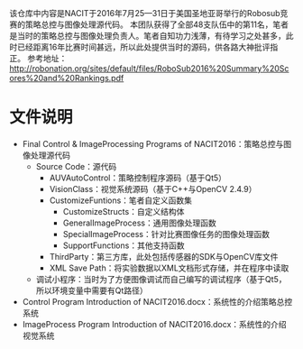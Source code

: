 该仓库中内容是NACIT于2016年7月25—31日于美国圣地亚哥举行的Robosub竞赛的策略总控与图像处理源代码。
本团队获得了全部48支队伍中的第11名，笔者是当时的策略总控与图像处理负责人。笔者自知功力浅薄，有待学习之处甚多，此时已经距离16年比赛时间甚远，所以此处提供当时的源码，供各路大神批评指正。
参考地址：http://robonation.org/sites/default/files/RoboSub2016%20Summary%20Scores%20and%20Rankings.pdf

# 文件说明
- Final Control & ImageProcessing Programs of NACIT2016：策略总控与图像处理源代码
	- Source Code：源代码
		- AUVAutoControl：策略控制程序源码（基于Qt5）
		- VisionClass：视觉系统源码（基于C++与OpenCV 2.4.9）
		- CustomizeFuntions：笔者自定义函数集
			- CustomizeStructs：自定义结构体
			- GeneralImageProcess：通用图像处理函数
			- SpecialImageProcess：针对比赛图像任务的图像处理函数
			- SupportFunctions：其他支持函数
		- ThirdParty：第三方库，此处包括传感器的SDK与OpenCV库文件
		- XML Save Path：将实验数据以XML文档形式存储，并在程序中读取
	- 调试小程序：当时为了方便图像调试而自己编写的调试程序（基于Qt5，所以环境变量中需要有Qt路径）
- Control Program Introduction of NACIT2016.docx：系统性的介绍策略总控系统
- ImageProcess Program Introduction of NACIT2016.docx：系统性的介绍视觉系统
